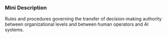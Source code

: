 ### Mini Description

Rules and procedures governing the transfer of decision-making authority between organizational levels and between human operators and AI systems.
